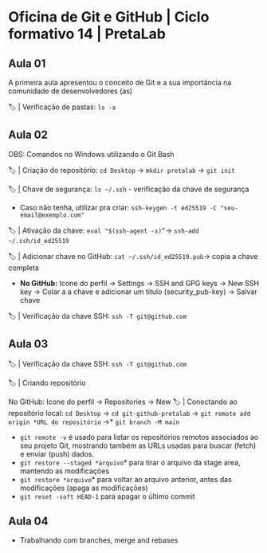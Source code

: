 # Oficina de Git e GitHub  | Ciclo formativo 14 | PretaLab

## Aula 01 
A  primeira aula apresentou o conceito de Git e a sua importância na comunidade de desenvolvedores (as)

 🏷️ |  Verificação de pastas:  `ls -a`

## Aula 02

OBS: Comandos no Windows utilizando o Git Bash

🏷️ |  Criação do repositório: `cd Desktop`  → `mkdir pretalab` → `git init`

🏷️ |  Chave de segurança: `ls ~/.ssh` - verificação da chave de segurança

- Caso não tenha, utilizar pra criar: `ssh-keygen -t ed25519 -C "seu-email@exemplo.com"`

🏷️ |  Ativação da chave: `eval "$(ssh-agent -s)”`→ `ssh-add ~/.ssh/id_ed25519`

🏷️ |  Adicionar chave no GitHub: `cat ~/.ssh/id_ed25519.pub`→ copia a chave completa 

- **No GitHub:** Icone do perfil → Settings → SSH and GPG keys → New SSH key → Colar a a chave e adicionar um titulo (security_pub-key) → Salvar chave

🏷️ |  Verificação da chave SSH: `ssh -T git@github.com`

## Aula 03

🏷️ |  Verificação da chave SSH: `ssh -T git@github.com`

🏷️ | Criando repositório

No GitHub: Icone do perfil → Repositories → New 
🏷️ | Conectando ao repositório local: `cd Desktop`  →  `cd git-github-pretalab` → `git remote add origin *URL do repositório` →*  `git branch -M main` 

- `git remote -v`  é usado para listar os repositórios remotos associados ao seu projeto Git, mostrando também as URLs usadas para buscar (fetch) e enviar (push) dados.
- `git restore --staged *arquivo`* para tirar o arquivo da stage area, mantendo as modificações
- `git restore *arquivo`* para voltar ao arquivo anterior, antes das modificações (apaga as modificações)
- `git reset -soft HEAD-1` para apagar o último commit

## Aula 04

- Trabalhando com branches, merge and rebases

